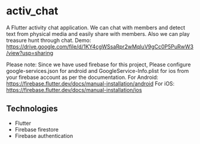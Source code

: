 # activ_chat

A Flutter activity chat application. We can chat with members and detect text from physical media and easily share with members. Also we can play treasure hunt through chat. Demo: https://drive.google.com/file/d/1KY4cgWSsaRpr2wMqIuV9gCc0P5PuRwW3/view?usp=sharing


Please note: Since we have used firebase for this project, Please configure google-services.json for android and GoogleService-Info.plist for ios from your firebase account as per the documentation.
For Android: https://firebase.flutter.dev/docs/manual-installation/android
For iOS: https://firebase.flutter.dev/docs/manual-installation/ios

## Technologies
- Flutter
- Firebase firestore
- Firebase authentication
